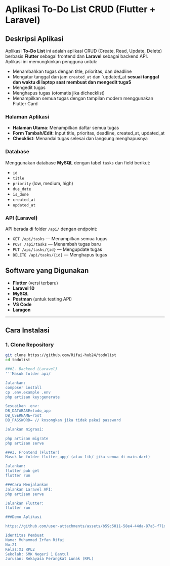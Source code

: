# Aplikasi To-Do List CRUD (Flutter + Laravel)

## Deskripsi Aplikasi
Aplikasi **To-Do List** ini adalah aplikasi CRUD (Create, Read, Update, Delete) berbasis **Flutter** sebagai frontend dan **Laravel** sebagai backend API. Aplikasi ini memungkinkan pengguna untuk:
- Menambahkan tugas dengan title, prioritas, dan deadline
- Mengatur tanggal dan jam `created_at` dan `updated_at **sesuai tanggal dan waktu di laptop saat membuat dan mengedit tugaS**
- Mengedit tugas
- Menghapus tugas (otomatis jika dichecklist)
- Menampilkan semua tugas dengan tampilan modern menggunakan Flutter Card

### Halaman Aplikasi
- **Halaman Utama**: Menampilkan daftar semua tugas
- **Form Tambah/Edit**: Input title, prioritas, deadline, created_at, updated_at
- **Checklist**: Menandai tugas selesai dan langsung menghapusnya

### Database
Menggunakan database **MySQL** dengan tabel `tasks` dan field berikut:
- `id`
- `title`
- `priority` (low, medium, high)
- `due_date`
- `is_done`
- `created_at`
- `updated_at`

### API (Laravel)
API berada di folder `/api/` dengan endpoint:
- `GET /api/tasks` — Menampilkan semua tugas
- `POST /api/tasks` — Menambah tugas baru
- `PUT /api/tasks/{id}` — Mengupdate tugas
- `DELETE /api/tasks/{id}` — Menghapus tugas

## Software yang Digunakan
- **Flutter** (versi terbaru)
- **Laravel 10**
- **MySQL**
- **Postman** (untuk testing API)
- **VS Code**
- **Laragon**

---

## Cara Instalasi

### 1. Clone Repository
```bash
git clone https://github.com/Rifai-hub24/todolist
cd todolist

###2. Backend (Laravel)
'''Masuk folder api/

Jalankan:
composer install
cp .env.example .env
php artisan key:generate

Sesuaikan .env:
DB_DATABASE=todo_app
DB_USERNAME=root
DB_PASSWORD= // kosongkan jika tidak pakai password

Jalankan migrasi:

php artisan migrate
php artisan serve

###3. Frontend (Flutter)
Masuk ke folder flutter_app/ (atau lib/ jika semua di main.dart)

Jalankan:
flutter pub get
flutter run

###Cara Menjalankan
Jalankan Laravel API:
php artisan serve

Jalankan Flutter:
flutter run

###Demo Aplikasi

https://github.com/user-attachments/assets/b59c5011-58e4-44da-87a5-f71d24c98f84

Identitas Pembuat
Nama: Muhammad Irfan Rifai
No:21
Kelas:XI RPL2
Sekolah: SMK Negeri 1 Bantul
Jurusan: Rekayasa Perangkat Lunak (RPL)





 


